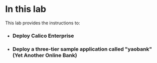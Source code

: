 # In this lab

This lab provides the instructions to:

* ### Deploy Calico Enterprise
* ### Deploy a three-tier sample application called "yaobank" (Yet Another Online Bank)
